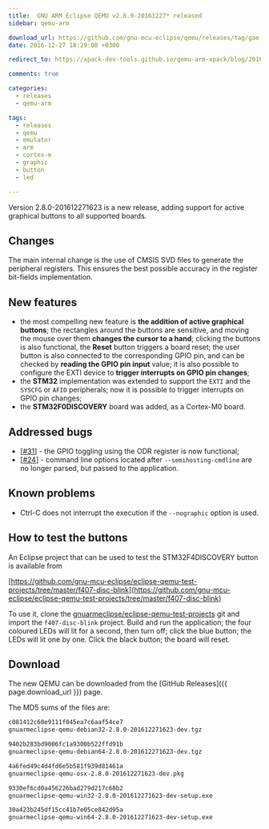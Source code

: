 ```yaml
---
title:  GNU ARM Eclipse QEMU v2.8.0-20161227* released
sidebar: qemu-arm

download_url: https://github.com/gnu-mcu-eclipse/qemu/releases/tag/gae-2.8.0-20161227/
date: 2016-12-27 18:29:00 +0300

redirect_to: https://xpack-dev-tools.github.io/qemu-arm-xpack/blog/2016/12/27/qemu-v2-8-0-20161227-released/

comments: true

categories:
  - releases
  - qemu-arm

tags:
  - releases
  - qemu
  - emulator
  - arm
  - cortex-m
  - graphic
  - button
  - led

---
```


Version 2.8.0-201612271623 is a new release, adding support for active graphical buttons to all supported boards.

## Changes

The main internal change is the use of CMSIS SVD files to generate the peripheral registers. This ensures the best possible accuracy in the register bit-fields implementation.

## New features

- the most compelling new feature is **the addition of active graphical buttons**; the rectangles around the buttons are sensitive, and moving the mouse over them **changes the cursor to a hand**; clicking the buttons is also functional, the **Reset** button triggers a board reset; the user button is also connected to the corresponding GPIO pin, and can be checked by **reading the GPIO pin input** value; it is also possible to configure the EXTI device to **trigger interrupts on GPIO pin changes**;
- the **STM32** implementation was extended to support the `EXTI` and the `SYSCFG` or `AFIO` peripherals; now it is possible to trigger interrupts on GPIO pin changes;
- the **STM32F0DISCOVERY** board was added, as a Cortex-M0 board.

## Addressed bugs

- [[#31](https://github.com/gnu-mcu-eclipse/qemu/issues/31)] - the GPIO toggling using the ODR register is now functional;
- [[#24](https://github.com/gnu-mcu-eclipse/qemu/issues/24)] - command line options located after `--semihosting-cmdline` are no longer parsed, but passed to the application.

## Known problems

- Ctrl-C does not interrupt the execution if the `--nographic` option is used.

## How to test the buttons

An Eclipse project that can be used to test the STM32F4DISCOVERY button is available from

[https://github.com/gnu-mcu-eclipse/eclipse-qemu-test-projects/tree/master/f407-disc-blink](https://github.com/gnu-mcu-eclipse/eclipse-qemu-test-projects/tree/master/f407-disc-blink)

To use it, clone the [gnuarmeclipse/eclipse-qemu-test-projects](https://github.com/gnu-mcu-eclipse/eclipse-qemu-test-projects) git and import the `f407-disc-blink` project. Build and run the application; the four coloured LEDs will lit for a second, then turn off; click the blue button; the LEDs will lit one by one. Click the black button; the board will reset.

## Download

The new QEMU can be downloaded from the [GitHub Releases]({{ page.download_url }}) page.

The MD5 sums of the files are:

```txt
c081412c60e9111f045ea7c6aaf54ce7
gnuarmeclipse-qemu-debian32-2.8.0-201612271623-dev.tgz

9402b283bd9006fc1a9300b522ffd91b
gnuarmeclipse-qemu-debian64-2.8.0-201612271623-dev.tgz

4a6fed49c4d4fd6e5b581f939d81461a
gnuarmeclipse-qemu-osx-2.8.0-201612271623-dev.pkg

9330ef6cd0a456226bad279d217c68b2
gnuarmeclipse-qemu-win32-2.8.0-201612271623-dev-setup.exe

30a423b245df15cc41b7e05ce842d95a
gnuarmeclipse-qemu-win64-2.8.0-201612271623-dev-setup.exe

```
